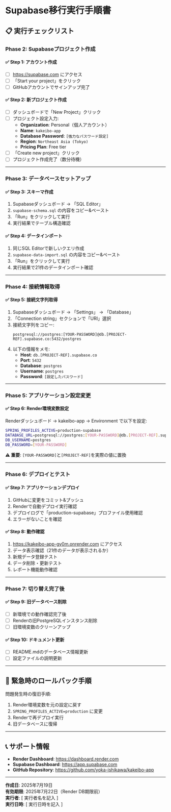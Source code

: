 # Supabase移行実行手順書

## 📋 **実行チェックリスト**

### **Phase 2: Supabaseプロジェクト作成**

#### ✅ **Step 1: アカウント作成**
- [ ] https://supabase.com にアクセス
- [ ] 「Start your project」をクリック  
- [ ] GitHubアカウントでサインアップ完了

#### ✅ **Step 2: 新プロジェクト作成**
- [ ] ダッシュボードで「New Project」クリック
- [ ] プロジェクト設定入力:
  - **Organization**: Personal（個人アカウント）
  - **Name**: `kakeibo-app`
  - **Database Password**: `[強力なパスワード設定]`
  - **Region**: `Northeast Asia (Tokyo)`
  - **Pricing Plan**: Free tier
- [ ] 「Create new project」クリック
- [ ] プロジェクト作成完了（数分待機）

---

### **Phase 3: データベースセットアップ**

#### ✅ **Step 3: スキーマ作成**
1. Supabaseダッシュボード → 「SQL Editor」
2. `supabase-schema.sql` の内容をコピー&ペースト
3. 「Run」をクリックして実行
4. 実行結果でテーブル構造確認

#### ✅ **Step 4: データインポート** 
1. 同じSQL Editorで新しいクエリ作成
2. `supabase-data-import.sql` の内容をコピー&ペースト
3. 「Run」をクリックして実行
4. 実行結果で21件のデータインポート確認

---

### **Phase 4: 接続情報取得**

#### ✅ **Step 5: 接続文字列取得**
1. Supabaseダッシュボード → 「Settings」 → 「Database」
2. 「Connection string」セクションで「URI」選択
3. 接続文字列をコピー: 
   ```
   postgresql://postgres:[YOUR-PASSWORD]@db.[PROJECT-REF].supabase.co:5432/postgres
   ```
4. 以下の情報をメモ:
   - **Host**: `db.[PROJECT-REF].supabase.co`
   - **Port**: `5432` 
   - **Database**: `postgres`
   - **Username**: `postgres`
   - **Password**: `[設定したパスワード]`

---

### **Phase 5: アプリケーション設定変更**

#### ✅ **Step 6: Render環境変数設定**
Renderダッシュボード → kakeibo-app → Environment で以下を設定:

```bash
SPRING_PROFILES_ACTIVE=production-supabase
DATABASE_URL=postgresql://postgres:[YOUR-PASSWORD]@db.[PROJECT-REF].supabase.co:5432/postgres  
DB_USERNAME=postgres
DB_PASSWORD=[YOUR-PASSWORD]
```

**⚠️ 重要**: `[YOUR-PASSWORD]`と`[PROJECT-REF]`を実際の値に置換

---

### **Phase 6: デプロイとテスト**

#### ✅ **Step 7: アプリケーションデプロイ**
1. GitHubに変更をコミット&プッシュ
2. Renderで自動デプロイ実行確認
3. デプロイログで「production-supabase」プロファイル使用確認
4. エラーがないことを確認

#### ✅ **Step 8: 動作確認**  
1. https://kakeibo-app-gy0m.onrender.com にアクセス
2. データ表示確認（21件のデータが表示されるか）
3. 新規データ登録テスト
4. データ削除・更新テスト
5. レポート機能動作確認

---

### **Phase 7: 切り替え完了後**

#### ✅ **Step 9: 旧データベース削除**
- [ ] 新環境での動作確認完了後
- [ ] Renderの旧PostgreSQLインスタンス削除
- [ ] 旧環境変数のクリーンアップ

#### ✅ **Step 10: ドキュメント更新**
- [ ] README.mdのデータベース情報更新  
- [ ] 設定ファイルの説明更新

---

## 🚨 **緊急時のロールバック手順**

問題発生時の復旧手順:
1. Render環境変数を元の設定に戻す
2. `SPRING_PROFILES_ACTIVE=production` に変更
3. Renderで再デプロイ実行
4. 旧データベースに復帰

---

## 📞 **サポート情報**

- **Render Dashboard**: https://dashboard.render.com
- **Supabase Dashboard**: https://app.supabase.com  
- **GitHub Repository**: https://github.com/yoka-ishikawa/kakeibo-app

---

**作成日**: 2025年7月19日  
**有効期限**: 2025年7月22日（Render DB期限前）  
**実行者**: [ 実行者名を記入 ]  
**実行日時**: [ 実行日時を記入 ]
